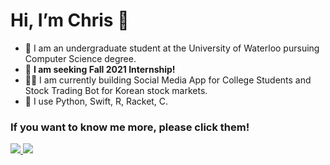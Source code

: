 #  Hi, I’m Chris 👋

- 🌱 I am an undergraduate student at the University of Waterloo pursuing Computer Science degree.
- 👀 **I am seeking Fall 2021 Internship!**
- 🧑‍💻 I am currently building Social Media App for College Students and Stock Trading Bot for Korean stock markets. 
- 💞️ I use Python, Swift, R, Racket, C.

### If you want to know me more, please click them!
 <a href="https://www.linkedin.com/in/minjaelee0727/" target="_blank"> 
 <img src="https://img.icons8.com/fluent/48/000000/linkedin.png" /> 
 </a>
 <a href="https://minjaelee0727.oopy.io" target="_blank"> 
<img src="https://img.icons8.com/ios/48/000000/notion.png"/>
</a>
